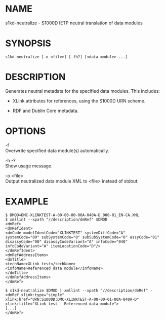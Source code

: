 NAME
====

s1kd-neutralize - S1000D IETP neutral translation of data modules

SYNOPSIS
========

    s1kd-neutralize [-o <file>] [-fh?] [<data module> ...]

DESCRIPTION
===========

Generates neutral metadata for the specified data modules. This includes:

-   XLink attributes for references, using the S1000D URN scheme.

-   RDF and Dublin Core metadata.

OPTIONS
=======

-f  
Overwrite specified data module(s) automatically.

-h -?  
Show usage message.

-o &lt;file&gt;  
Output neutralized data module XML to &lt;file&gt; instead of stdout.

EXAMPLE
=======

    $ DMOD=DMC-XLINKTEST-A-00-00-00-00A-040A-D_000-01_EN-CA.XML
    $ xmllint --xpath "//description/dmRef" $DMOD
    <dmRef>
    <dmRefIdent>
    <dmCode modelIdentCode="XLINKTEST" systemDiffCode="A"
    systemCode="00" subSystemCode="0" subSubSystemCode="0" assyCode="01"
    disassyCode="00" disassyCodeVariant="A" infoCode="040"
    infoCodeVariant="A" itemLocationCode="D"/>
    </dmRefIdent>
    <dmRefAddressItems>
    <dmTitle>
    <techName>XLink test</techName>
    <infoName>Referenced data module</infoName>
    </dmTitle>
    </dmRefAddressItems>
    </dmRef>

    $ s1kd-neutralize $DMOD | xmllint --xpath "//description/dmRef" -
    <dmRef xlink:type="simple"
    xlink:href="URN:S1000D:DMC-XLINKTEST-A-00-00-01-00A-040A-D"
    xlink:title="XLink test - Referenced data module">
    [...]
    </dmRef>
